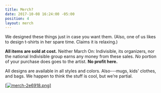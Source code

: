 ```yaml
---
title: Merch?
date: 2017-10-08 16:24:00 -05:00
position: 4
layout: merch
---
```


We designed these things just in case you want them. (Also, one of us likes to design t-shirts in her spare time. Claims it is relaxing.) 

**All items are sold at cost.** Neither March On: Indivisible, its organizers, nor the national Indivisible group earns any money from these sales. *No* portion of your purchase does goes to the artist. **No profit here.**

All designs are available in all styles and colors. Also---mugs, kids' clothes, and bags. We happen to think the stuff is cool, but we’re partial.

[[![merch-2e6918.png](/uploads/merch-2e6918.png)]](https://www.redbubble.com/people/marchonknoxco)